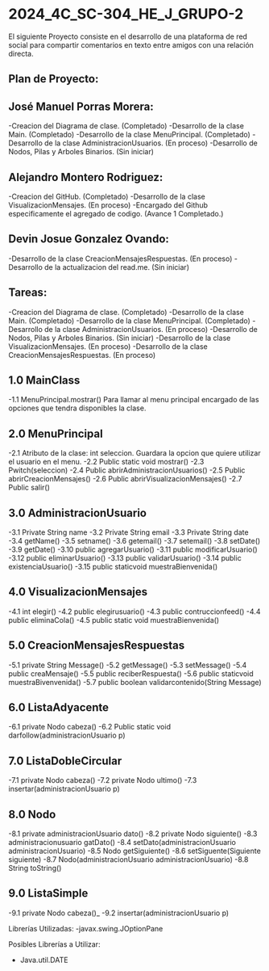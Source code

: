 # 2024_4C_SC-304_HE_J_GRUPO-2
El siguiente Proyecto consiste en el desarrollo de una plataforma de red social para compartir comentarios  en texto entre amigos con una relación directa.

## Plan de Proyecto:

## José Manuel Porras Morera:
-Creacion del Diagrama de clase. (Completado)
-Desarrollo de la clase Main. (Completado)
-Desarrollo de la clase MenuPrincipal. (Completado)
-Desarrollo de la clase AdministracionUsuarios. (En proceso)
-Desarrollo de Nodos, Pilas y Arboles Binarios. (Sin iniciar)

## Alejandro Montero Rodriguez:
-Creacion del GitHub. (Completado)
-Desarrollo de la clase VisualizacionMensajes. (En proceso)
-Encargado del Github especificamente el agregado de codigo. (Avance 1 Completado.)

## Devin Josue Gonzalez Ovando:
-Desarrollo de la clase CreacionMensajesRespuestas. (En proceso)
-Desarrollo de la actualizacion del read.me. (Sin iniciar) 

## Tareas:
-Creacion del Diagrama de clase. (Completado)
-Desarrollo de la clase Main. (Completado)
-Desarrollo de la clase MenuPrincipal. (Completado)
-Desarrollo de la clase AdministracionUsuarios. (En proceso)
-Desarrollo de Nodos, Pilas y Arboles Binarios. (Sin iniciar)
-Desarrollo de la clase VisualizacionMensajes. (En proceso)
-Desarrollo de la clase CreacionMensajesRespuestas. (En proceso)

## 1.0 MainClass
  -1.1 MenuPrincipal.mostrar() Para llamar al menu principal encargado de las opciones que tendra disponibles la clase.

## 2.0 MenuPrincipal
  -2.1 Atributo de la clase: int  seleccion. Guardara la opcion que quiere utilizar el usuario en el menu.
  -2.2 Public static void mostrar() 
  -2.3 Pwitch(seleccion)
  -2.4 Public abrirAdministracionUsuarios()
  -2.5 Public abrirCreacionMensajes()
  -2.6 Public abrirVisualizacionMensajes()
  -2.7 Public salir()

## 3.0 AdministracionUsuario
-3.1 Private String name
-3.2 Private String email
-3.3 Private String date
-3.4 getName()
-3.5 setname()
-3.6 getemail()
-3.7 setemail()
-3.8 setDate()
-3.9 getDate()
-3.10 public agregarUsuario()
-3.11 public modificarUsuario()
-3.12 public eliminarUsuario()
-3.13 public validarUsuario()
-3.14 public existenciaUsuario()
-3.15 public staticvoid muestraBienvenida()

## 4.0 VisualizacionMensajes
-4.1 int elegir()
-4.2 public elegirusuario()
-4.3 public contruccionfeed()
-4.4 public eliminaCola()
-4.5 public static void muestraBienvenida()

## 5.0 CreacionMensajesRespuestas
-5.1 private String Message()
-5.2 getMessage()
-5.3 setMessage()
-5.4 public creaMensaje()
-5.5 public reciberRespuesta()
-5.6 public staticvoid muestraBivenvenida()
-5.7 public boolean validarcontenido(String Message)


## 6.0 ListaAdyacente
-6.1 private Nodo cabeza()
-6.2 Public static void darfollow(administracionUsuario p)

## 7.0 ListaDobleCircular
-7.1 private Nodo cabeza()
-7.2 private Nodo ultimo()
-7.3 insertar(administracionUsuario p)

## 8.0 Nodo
-8.1 private administracionUsuario dato()
-8.2 private Nodo siguiente()
-8.3 administracionusuario gatDato()
-8.4 setDato(administracionUsuario administracionUsuario)
-8.5 Nodo getSiguiente()
-8.6 setSiguente(Siguiente siguiente)
-8.7 Nodo(administracionUsuario administracionUsuario)
-8.8 String toString()

## 9.0 ListaSimple
-9.1 private Nodo cabeza()_
-9.2 insertar(administracionUsuario p)

Librerías Utilizadas:
-javax.swing.JOptionPane

Posibles Librerías a Utilizar:
- Java.util.DATE
